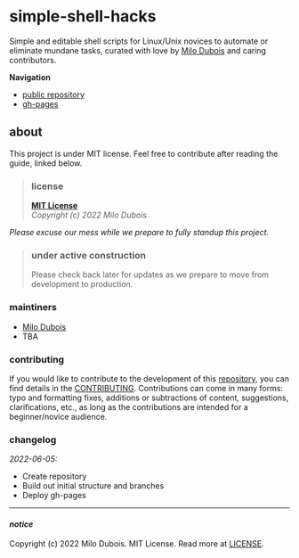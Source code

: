# simple-shell-hacks
Simple and editable shell scripts for Linux/Unix novices to automate or eliminate mundane tasks, curated with love by [Milo Dubois](https://milodubois.github.io) and caring contributors.

**Navigation**

* [public repository](https://github.com/milodubois/simple-shell-hacks)
* [gh-pages](https://milodubois.github.io/simple-shell-hacks)

## about

This project is under MIT license. Feel free to contribute after reading the guide, linked below.

>### license
>**[MIT License](https://github.com/milodubois/simple-shell-hacks/blob/main/LICENSE)**   
>*Copyright (c) 2022 Milo Dubois*  

*Please excuse our mess while we prepare to fully standup this project.*

>### under active construction
>Please check back later for updates as we prepare to move from development to production.

### maintiners

* [Milo Dubois](https://github.com/milodubois)
* TBA

### contributing

If you would like to contribute to the development of this [repository](https://github.com/milodubois/simple-shell-hacks), you can find details in the [CONTRIBUTING](./CONTRIBUTING.md). Contributions can come in many forms: typo and formatting fixes, additions or subtractions of content, suggestions, clarifications, etc., as long as the contributions are intended for a beginner/novice audience.

### changelog

*2022-06-05:*
* Create repository
* Build out initial structure and branches
* Deploy gh-pages

---

#### **_notice_**

Copyright (c) 2022 Milo Dubois. MIT License. Read more at [LICENSE](./LICENSE).